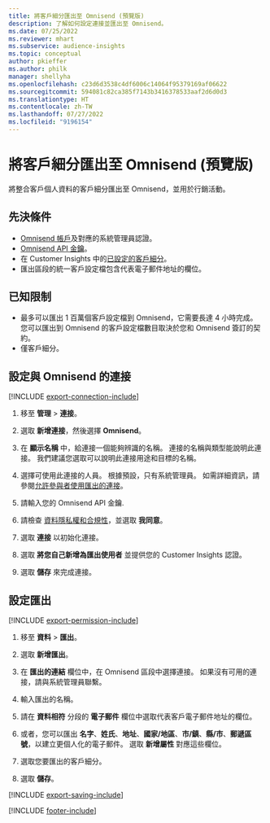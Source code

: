 ```yaml
---
title: 將客戶細分匯出至 Omnisend (預覽版)
description: 了解如何設定連接並匯出至 Omnisend。
ms.date: 07/25/2022
ms.reviewer: mhart
ms.subservice: audience-insights
ms.topic: conceptual
author: pkieffer
ms.author: philk
manager: shellyha
ms.openlocfilehash: c23d6d3538c4df6006c14064f95379169af06622
ms.sourcegitcommit: 594081c82ca385f7143b3416378533aaf2d6d0d3
ms.translationtype: HT
ms.contentlocale: zh-TW
ms.lasthandoff: 07/27/2022
ms.locfileid: "9196154"
---
```

# <a name="export-segments-to-omnisend-preview"></a>將客戶細分匯出至 Omnisend (預覽版)

將整合客戶個人資料的客戶細分匯出至 Omnisend，並用於行銷活動。

## <a name="prerequisites"></a>先決條件

- [Omnisend 帳戶](https://www.omnisend.com/)及對應的系統管理員認證。
- [Omnisend API 金鑰](https://support.omnisend.com/en/articles/1061890-generating-api-key)。
- 在 Customer Insights 中的[已設定的客戶細分](segments.md)。
- 匯出區段的統一客戶設定檔包含代表電子郵件地址的欄位。

## <a name="known-limitations"></a>已知限制

- 最多可以匯出 1 百萬個客戶設定檔到 Omnisend，它需要長達 4 小時完成。 您可以匯出到 Omnisend 的客戶設定檔數目取決於您和 Omnisend 簽訂的契約。
- 僅客戶細分。

## <a name="set-up-connection-to-omnisend"></a>設定與 Omnisend 的連接

[!INCLUDE [export-connection-include](includes/export-connection-admn.md)]

1. 移至 **管理** > **連接**。

1. 選取 **新增連接**，然後選擇 **Omnisend**。

1. 在 **顯示名稱** 中，給連接一個能夠辨識的名稱。 連接的名稱與類型能說明此連接。 我們建議您選取可以說明此連接用途和目標的名稱。

1. 選擇可使用此連接的人員。 根據預設，只有系統管理員。 如需詳細資訊，請參閱[允許參與者使用匯出的連接](connections.md#allow-contributors-to-use-a-connection-for-exports)。

1. 請輸入您的 Omnisend API 金鑰.

1. 請檢查 [資料隱私權和合規性](connections.md#data-privacy-and-compliance)，並選取 **我同意**。

1. 選取 **連接** 以初始化連接。

1. 選取 **將您自己新增為匯出使用者** 並提供您的 Customer Insights 認證。

1. 選取 **儲存** 來完成連接。

## <a name="configure-an-export"></a>設定匯出

[!INCLUDE [export-permission-include](includes/export-permission.md)]

1. 移至 **資料** > **匯出**。

1. 選取 **新增匯出**。

1. 在 **匯出的連結** 欄位中，在 Omnisend 區段中選擇連接。 如果沒有可用的連接，請與系統管理員聯繫。

1. 輸入匯出的名稱。

1. 請在 **資料相符** 分段的 **電子郵件** 欄位中選取代表客戶電子郵件地址的欄位。

1. 或者，您可以匯出 **名字**、**姓氏**、**地址**、**國家/地區**、**市/鎮**、**縣/市**、**郵遞區號**，以建立更個人化的電子郵件。 選取 **新增屬性** 對應這些欄位。

1. 選取您要匯出的客戶細分。

1. 選取 **儲存**。

[!INCLUDE [export-saving-include](includes/export-saving.md)]

[!INCLUDE [footer-include](includes/footer-banner.md)]
